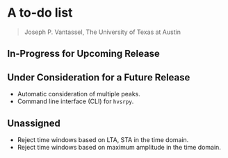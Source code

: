 # A to-do list

> Joseph P. Vantassel, The University of Texas at Austin

## In-Progress for Upcoming Release

## Under Consideration for a Future Release

- Automatic consideration of multiple peaks.
- Command line interface (CLI) for `hvsrpy`.

## Unassigned

- Reject time windows based on LTA, STA in the time domain.
- Reject time windows based on maximum amplitude in the time domain.

